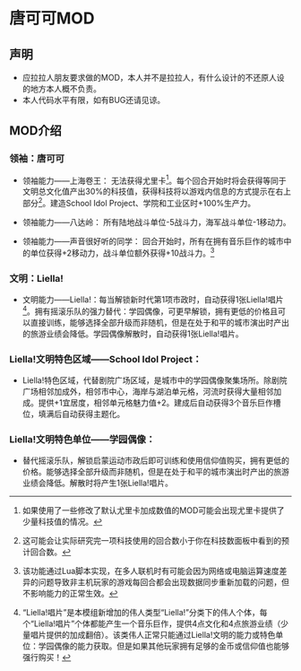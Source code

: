 # 唐可可MOD

## 声明

- 应拉拉人朋友要求做的MOD，本人并不是拉拉人，有什么设计的不还原人设的地方本人概不负责。
- 本人代码水平有限，如有BUG还请见谅。

## MOD介绍

### 领袖：唐可可

- 领袖能力——上海卷王：
    无法获得尤里卡[^1]。每个回合开始时将会获得等同于文明总文化值产出30%的科技值，获得科技将以游戏内信息的方式提示在右上部分[^2]。建造School Idol Project、学院和工业区时+100%生产力。

[^1]:如果使用了一些修改了默认尤里卡加成数值的MOD可能会出现尤里卡提供了少量科技值的情况。
[^2]:这可能会让实际研究完一项科技使用的回合数小于你在科技数面板中看到的预计回合数。

- 领袖能力——八达岭：
    所有陆地战斗单位-5战斗力，海军战斗单位-1移动力。

- 领袖能力——声音很好听的同学：
    回合开始时，所有在拥有音乐巨作的城市中的单位获得+2移动力，战斗单位额外获得+10战斗力。[^3]

[^3]:该功能通过Lua脚本实现，在多人联机时有可能会因为网络或电脑运算速度差异的问题导致非主机玩家的游戏每回合都会出现数据同步重新加载的问题，但不影响能力的正常生效。

### 文明：Liella!

- 文明能力——Liella!：每当解锁新时代第1项市政时，自动获得1张Liella!唱片[^4]。拥有摇滚乐队的强力替代：学园偶像，可更早解锁，拥有更低的价格且可以直接训练，能够选择全部升级而非随机，但是在处于和平的城市演出时产出的旅游业绩会降低。学园偶像解散时，自动获得1张Liella!唱片。

[^4]:“Liella!唱片”是本模组新增加的伟人类型“Liella!”分类下的伟人个体，每个“Liella!唱片”个体都能产生一个音乐巨作，提供4点文化和4点旅游业绩（少量唱片提供的加成翻倍）。该类伟人正常只能通过Liella!文明的能力或特色单位：学园偶像的能力获取。但是如果其他玩家拥有足够的金币或信仰值也能够强行购买！

### Liella!文明特色区域——School Idol Project：

- Liella!特色区域，代替剧院广场区域，是城市中的学园偶像聚集场所。除剧院广场相邻加成外，相邻市中心，海岸与湖泊单元格，河流时获得大量相邻加成。提供+1宜居度，相邻单元格魅力值+2。建成后自动获得3个音乐巨作槽位，填满后自动获得主题化。

### Liella!文明特色单位——学园偶像：

- 替代摇滚乐队，解锁启蒙运动市政后即可训练和使用信仰值购买，拥有更低的价格。能够选择全部升级而非随机，但是在处于和平的城市演出时产出的旅游业绩会降低。解散时将产生1张Liella!唱片。

